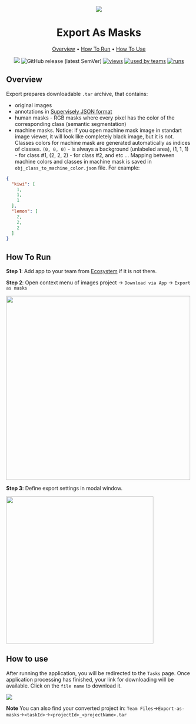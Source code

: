 <div align="center" markdown>
<img src="https://i.imgur.com/cSKqGwr.png"/>


# Export As Masks

<p align="center">
  <a href="#Overview">Overview</a> •
  <a href="#How-To-Run">How To Run</a> •
  <a href="#How-To-Use">How To Use</a>
</p>

[![](https://img.shields.io/badge/slack-chat-green.svg?logo=slack)](https://supervise.ly/slack)
![GitHub release (latest SemVer)](https://img.shields.io/github/v/release/supervisely-ecosystem/export-as-masks)
[![views](https://app.supervise.ly/public/api/v3/ecosystem.counters?repo=supervisely-ecosystem/export-as-masks&counter=views&label=views)](https://supervise.ly)
[![used by teams](https://app.supervise.ly/public/api/v3/ecosystem.counters?repo=supervisely-ecosystem/export-as-masks&counter=downloads&label=used%20by%20teams)](https://supervise.ly)
[![runs](https://app.supervise.ly/public/api/v3/ecosystem.counters?repo=supervisely-ecosystem/export-as-masks&counter=runs&label=runs&123)](https://supervise.ly)

</div>

## Overview

Export prepares downloadable `.tar` archive, that contains:
- original images
- annotations in [Supervisely JSON format](https://docs.supervise.ly/data-organization/00_ann_format_navi)
- human masks - RGB masks where every pixel has the color of the corresponding class (semantic segmentation)
- machine masks. Notice: if you open machine mask image in standart image viewer, it will look like completely black image, but it is not. Classes colors for machine mask are generated automatically as indices of classes. `(0, 0, 0)` - is always a background (unlabeled area), (1, 1, 1) - for class #1,  (2, 2, 2) - for class #2, and etc ... Mapping between machine colors and classes in machine mask is saved in `obj_class_to_machine_color.json` file. For example:   

```json
{
  "kiwi": [
    1,
    1,
    1
  ],
  "lemon": [
    2,
    2,
    2
  ]
}
```

## How To Run 
**Step 1**: Add app to your team from [Ecosystem](https://app.supervise.ly/apps/ecosystem/export-as-masks) if it is not there.

**Step 2**: Open context menu of images project -> `Download via App` -> `Export as masks` 

<img src="https://i.imgur.com/IcceeId.png" width="500"/>

**Step 3**: Define export settings in modal window.

<img src="https://i.imgur.com/ep9i3Xb.png" width="400"/>

## How to use

After running the application, you will be redirected to the `Tasks` page. Once application processing has finished, your link for downloading will be available. Click on the `file name` to download it.

<img src="https://i.imgur.com/hibPn9b.png"/>

**Note** You can also find your converted project in: `Team Files`->`Export-as-masks`->`<taskId>`->`<projectId>_<projectName>.tar`
